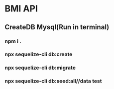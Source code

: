 
# BMI API 
## CreateDB Mysql(Run in terminal)
### npm i .
### npx sequelize-cli db:create
### npx sequelize-cli db:migrate
### npx sequelize-cli db:seed:all//data test
